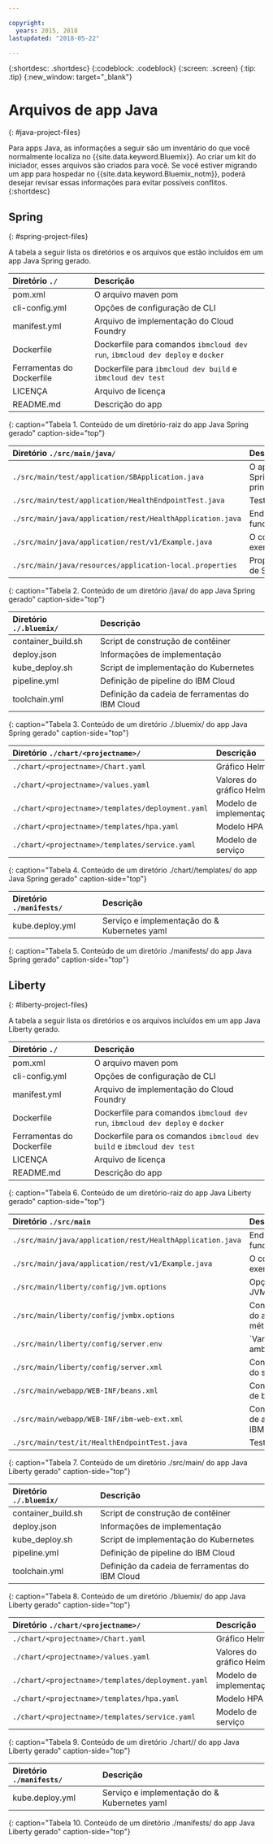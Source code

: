 ```yaml
---

copyright:
  years: 2015, 2018
lastupdated: "2018-05-22"

---
```


{:shortdesc: .shortdesc}
{:codeblock: .codeblock}
{:screen: .screen}
{:tip: .tip}
{:new_window: target="_blank"}

# Arquivos de app Java
{: #java-project-files}

Para apps Java, as informações a seguir são um inventário do que você normalmente localiza no {{site.data.keyword.Bluemix}}. Ao criar um kit do iniciador, esses arquivos são criados para você. Se você estiver migrando um app para hospedar no {{site.data.keyword.Bluemix_notm}}, poderá desejar revisar essas informações para evitar possíveis conflitos. 
{:shortdesc}

## Spring
{: #spring-project-files}

A tabela a seguir lista os diretórios e os arquivos que estão incluídos em um app Java Spring gerado.

| Diretório `./`                                   | Descrição                       |
|:------------------------------------------------|:------------------------------------------|
| pom.xml | O arquivo maven pom |
| cli-config.yml | Opções de configuração de CLI |
| manifest.yml | Arquivo de implementação do Cloud Foundry |
| Dockerfile | Dockerfile para comandos `ibmcloud dev run`, `ibmcloud dev deploy` e `docker` |
| Ferramentas do Dockerfile | Dockerfile para `ibmcloud dev build` e `ibmcloud dev test` |
| LICENÇA | Arquivo de licença |
| README.md | Descrição do app |
{: caption="Tabela 1. Conteúdo de um diretório-raiz do app Java Spring gerado" caption-side="top"}

| Diretório `./src/main/java/` | Descrição                       |
|:------------------------------------------------|:------------------------------------------|
| `./src/main/test/application/SBApplication.java` | O aplicativo Spring principal |
| `./src/main/test/application/HealthEndpointTest.java` | Testes |
| `./src/main/java/application/rest/HealthApplication.java` | Endpoint de funcionamento |
| `./src/main/java/application/rest/v1/Example.java` | O código de exemplo |
| `./src/main/java/resources/application-local.properties` | Propriedades de Spring |
{: caption="Tabela 2. Conteúdo de um diretório /java/ do app Java Spring gerado" caption-side="top"}

| Diretório `./.bluemix/` | Descrição |
|:------------------------------------------------|:------------------------------------------|
| container_build.sh | Script de construção de contêiner |
| deploy.json | Informações de implementação |
| kube_deploy.sh | Script de implementação do Kubernetes |
| pipeline.yml | Definição de pipeline do IBM Cloud |
| toolchain.yml | Definição da cadeia de ferramentas do IBM Cloud |
{: caption="Tabela 3. Conteúdo de um diretório ./.bluemix/ do app Java Spring gerado" caption-side="top"}

| Diretório `./chart/<projectname>/` | Descrição |
|:------------------------------------------------|:------------------------------------------|
| `./chart/<projectname>/Chart.yaml` | Gráfico Helm |
| `./chart/<projectname>/values.yaml` | Valores do gráfico Helm |
| `./chart/<projectname>/templates/deployment.yaml` | Modelo de implementação |
| `./chart/<projectname>/templates/hpa.yaml` | Modelo HPA |
| `./chart/<projectname>/templates/service.yaml` | Modelo de serviço |
{: caption="Tabela 4. Conteúdo de um diretório ./chart/<projectname>/templates/ do app Java Spring gerado" caption-side="top"}

| Diretório `./manifests/` | Descrição |
|:------------------------------------------------|:------------------------------------------|
| kube.deploy.yml | Serviço e implementação do & Kubernetes yaml |
{: caption="Tabela 5. Conteúdo de um diretório ./manifests/ do app Java Spring gerado" caption-side="top"}

## Liberty
{: #liberty-project-files}

A tabela a seguir lista os diretórios e os arquivos incluídos em um app Java Liberty gerado.

| Diretório `./`                                   | Descrição                       |
|:------------------------------------------------|:------------------------------------------|
| pom.xml | O arquivo maven pom |
| cli-config.yml | Opções de configuração de CLI |
| manifest.yml | Arquivo de implementação do Cloud Foundry |
| Dockerfile | Dockerfile para comandos `ibmcloud dev run`, `ibmcloud dev deploy` e `docker` |
| Ferramentas do Dockerfile | Dockerfile para os comandos `ibmcloud dev build` e `ibmcloud dev test` |
| LICENÇA | Arquivo de licença |
| README.md | Descrição do app |
{: caption="Tabela 6. Conteúdo de um diretório-raiz do app Java Liberty gerado" caption-side="top"}

| Diretório `./src/main` | Descrição |
|:------------------------------------------------|:------------------------------------------|
| `./src/main/java/application/rest/HealthApplication.java` | Endpoint de funcionamento |
| `./src/main/java/application/rest/v1/Example.java` | O código de exemplo |
| `./src/main/liberty/config/jvm.options` | Opções de JVM |
| `./src/main/liberty/config/jvmbx.options` | Configuração do agente de métricas Java |
| `./src/main/liberty/config/server.env` | `Variáveis de ambiente |
| `./src/main/liberty/config/server.xml` | Configuração do servidor |
| `./src/main/webapp/WEB-INF/beans.xml` | Configuração de bean CDI |
| `./src/main/webapp/WEB-INF/ibm-web-ext.xml` | Configuração de app da web IBM |
| `./src/main/test/it/HealthEndpointTest.java` | Testes |
{: caption="Tabela 7. Conteúdo de um diretório ./src/main/ do app Java Liberty gerado" caption-side="top"}

| Diretório `./.bluemix/` | Descrição |
|:------------------------------------------------|:------------------------------------------|
| container_build.sh | Script de construção de contêiner |
| deploy.json | Informações de implementação |
| kube_deploy.sh | Script de implementação do Kubernetes |
| pipeline.yml | Definição de pipeline do IBM Cloud |
| toolchain.yml | Definição da cadeia de ferramentas do IBM Cloud |
{: caption="Tabela 8. Conteúdo de um diretório ./bluemix/ do app Java Liberty gerado" caption-side="top"}

| Diretório `./chart/<projectname>/` | Descrição |
|:------------------------------------------------|:------------------------------------------|
| `./chart/<projectname>/Chart.yaml` | Gráfico Helm |
| `./chart/<projectname>/values.yaml` | Valores do gráfico Helm |
| `./chart/<projectname>/templates/deployment.yaml` | Modelo de implementação |
| `./chart/<projectname>/templates/hpa.yaml` | Modelo HPA |
| `./chart/<projectname>/templates/service.yaml` | Modelo de serviço |
{: caption="Tabela 9. Conteúdo de um diretório ./chart/<projectname>/ do app Java Liberty gerado" caption-side="top"}

| Diretório `./manifests/` | Descrição |
|:------------------------------------------------|:------------------------------------------|
| kube.deploy.yml | Serviço e implementação do & Kubernetes yaml |
{: caption="Tabela 10. Conteúdo de um diretório ./manifests/ do app Java Liberty gerado" caption-side="top"}
